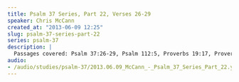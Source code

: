 ```yaml
--- 
title: Psalm 37 Series, Part 22, Verses 26-29
speaker: Chris McCann
created_at: "2013-06-09 12:25"
slug: psalm-37-series-part-22
series: psalm-37
description: |
  Passages covered: Psalm 37:26-29, Psalm 112:5, Proverbs 19:17, Proverbs 22:7, Galatians 3:16,29, Psalm 133:3, Matthew 15:17-19, Revelation 21:3-6, Isaiah 65:17-20.
audio: 
- /audio/studies/psalm-37/2013.06.09_McCann_-_Psalm_37_Series_Part_22.yaml
---
```


